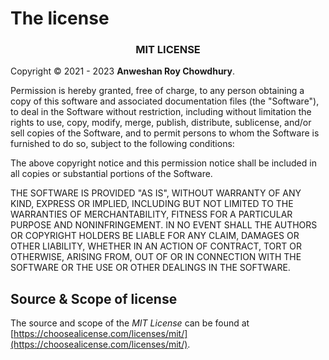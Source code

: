 # The license

<h3><center><b>MIT LICENSE</b></center></h3>

Copyright &copy; 2021 - 2023 **Anweshan Roy Chowdhury**.

Permission is hereby granted, free of charge, to any person obtaining a copy
of this software and associated documentation files (the "Software"), to deal
in the Software without restriction, including without limitation the rights
to use, copy, modify, merge, publish, distribute, sublicense, and/or sell
copies of the Software, and to permit persons to whom the Software is
furnished to do so, subject to the following conditions:

The above copyright notice and this permission notice shall be included in all
copies or substantial portions of the Software.

THE SOFTWARE IS PROVIDED "AS IS", WITHOUT WARRANTY OF ANY KIND, EXPRESS OR
IMPLIED, INCLUDING BUT NOT LIMITED TO THE WARRANTIES OF MERCHANTABILITY,
FITNESS FOR A PARTICULAR PURPOSE AND NONINFRINGEMENT. IN NO EVENT SHALL THE
AUTHORS OR COPYRIGHT HOLDERS BE LIABLE FOR ANY CLAIM, DAMAGES OR OTHER
LIABILITY, WHETHER IN AN ACTION OF CONTRACT, TORT OR OTHERWISE, ARISING FROM,
OUT OF OR IN CONNECTION WITH THE SOFTWARE OR THE USE OR OTHER DEALINGS IN THE
SOFTWARE.

## Source & Scope of license

The source and scope of the *MIT License* can be found at [https://choosealicense.com/licenses/mit/](https://choosealicense.com/licenses/mit/).
